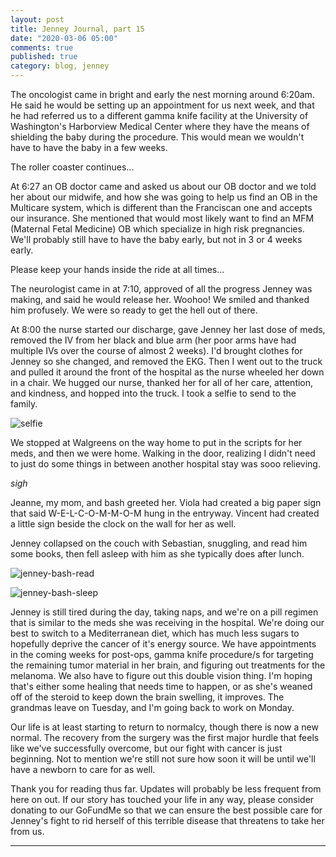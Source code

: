 ```yaml
---
layout: post
title: Jenney Journal, part 15
date: "2020-03-06 05:00"
comments: true
published: true
category: blog, jenney
---
```

The oncologist came in bright and early the nest morning around 6:20am. He said he would be setting up an appointment for us next week, and that he had referred us to a different gamma knife facility at the University of Washington's Harborview Medical Center where they have the means of shielding the baby during the procedure. This would mean we wouldn't have to have the baby in a few weeks. 

The roller coaster continues...

At 6:27 an OB doctor came and asked us about our OB doctor and we told her about our midwife, and how she was going to help us find an OB in the Multicare system, which is different than the Franciscan one and accepts our insurance. She mentioned that would most likely want to find an MFM (Maternal Fetal Medicine) OB which specialize in high risk pregnancies. We'll probably still have to have the baby early, but not in 3 or 4 weeks early.

Please keep your hands inside the ride at all times...

The neurologist came in at 7:10, approved of all the progress Jenney was making, and said he would release her. Woohoo! We smiled and thanked him profusely. We were so ready to get the hell out of there.

At 8:00 the nurse started our discharge, gave Jenney her last dose of meds, removed the IV from her black and blue arm (her poor arms have had multiple IVs over the course of almost 2 weeks). I'd brought clothes for Jenney so she changed, and removed the EKG. Then I went out to the truck and pulled it around the front of the hospital as the nurse wheeled her down in a chair. We hugged our nurse, thanked her for all of her care, attention, and kindness, and hopped into the truck. I took a selfie to send to the family.

![selfie](https://lh3.googleusercontent.com/fQh__gofpSqED0tmDpoS_9mjf_1kvYkMxCL-8Wer9NTYU_c1-yC9xWr6AGm9tYRbPIU43ppZ5UP0WCtyo4SPKhdwR1cdFYPYXRWanU1vw8epOlNWyopcMwqrqwQSSYLjC6C70yi2oUoImFPfmr7AYEi4LGDaNA4uDrCKangEMMjYDNYAcJRRlRiBUHo1LLIHNyo44yx671hOWdqN5aZpTfhZSIVtRu4K_rDeyS3fx4EjBLDZQwMXOxyqqBHmko4jjAOIdrdRcJFIHyQTbl-uEyH3YwK9HAm9mGBRkkK3sxweYqj5pR9-rKVS1EwZMAfm6CDkFSfC391e_5DI6Gn-AQBLN8PCXpC2t_Yj352gE_9MpVQQiwR2vru2fv-ONaJahnQFDk65ugSPL1ng1GqyigoByw7ODhrryHoW-iCWpmpjXtN1m5MV2dnUbuG6aH315poJ82SKsCc5FumJabNvMQHFx99qUK8wJ-CBIIvhEgREANo_p6TrboaXztOhOX3nKanNu7FCiFy9jqSOOOAqAOPpMGX8h_xphYlWez-BNSf8F9V69tCrKNll2niwdZNJq9AXVbOxnwnD4GJI_MtmAR1djc2nIqWfshZI7w0aN1BJ5_BuZBpG0CpOddRewxvAVuu9EnFBJJwlJT0w9ZA29sp7osIBHDvO4ayt0e-k3BXMjTjC8FcfifzUyxo9JyCqVpcK5YIF-rYslK-AoBYsIWtmtNPIF-uxvYOXMxbSgttCS35I=w566-h754-no)

We stopped at Walgreens on the way home to put in the scripts for her meds, and then we were home. Walking in the door, realizing I didn't need to just do some things in between another hospital stay was sooo relieving. 

*sigh*

Jeanne, my mom, and bash greeted her. Viola had created a big paper sign that said W-E-L-C-O-M-M-O-M hung in the entryway. Vincent had created a little sign beside the clock on the wall for her as well.

Jenney collapsed on the couch with Sebastian, snuggling, and read him some books, then fell asleep with him as she typically does after lunch.

![jenney-bash-read](https://lh3.googleusercontent.com/3yFld763GtqGv7To2MgrWPVSIOIBwOUOYAdcSSnFHBfqTukEkfyKRym8dFDrwwT7wedOEhfvzp3sAWhEeXDYTn7QAwZftxmFQ6S9p-6g_fUCIrKfj6_Is3v3qzbzbQEo8xA8_ArfUjNspltT7kpzus3hj8eQJeXkBYZE6klgQqig3ceQKIsthNYI6BAw1Uot3-GQswuscYYxx3Ti0Ht_wq0tXqA3UPygpDpVI0FXpUxMCiiJ4xKTzCPE6e8JByJOMHxKPbNqh8dufJl1PvaVumsPGeLt7bAMcoW2jb8u6zMfhqUR9fDtflViyWPV_GgPDj-HrcBJDe08ql6nTzJptcZXr4115UvMgYlIDNumBrSxxbN4ss7J6cT7SUxE3zpf-16OcV_RAXYGLiRJQiebMBh06SAz6V7LJ1aqxw9l7p5zXhAr7TWa2527uxNAqi2j_8ujXiSSH8vEdBkC6_NX-BPjs5T2Eis1UVTK70jZkTDJnHtS7jBf3la0bLVCmS5WJd0M_Q8vB9SXbnaq2PT1FTmmOLx5sKUF5HKcyL-ZSELq8Abq8Vz9ks2bVbWMVKdZkljhm0AmjgX1TVN7aUQYTiObwL7CqyrH291Vr0LZSie3m1yIVE3pdeY-UvAftFDkoj1NJvPlC_ZGEQKsx83agR9PIozcae_RVm6-B0F5-wLAMEWuOlOkszYw-t_Ko18ozPUDiaz__x51hi9fSG0YQuf78_wHIDO0v5W_DiXbRy1auNVZ=w1005-h754-no)

![jenney-bash-sleep](https://lh3.googleusercontent.com/5RPkaWIw9Oz4BouNY3lyD67UWtZizkyDTyFzzPOw0WlxcXRcWamM4AgnAikPQ-S6hmh7IXGNS90qffMZ0Gfb9fCwU8QQ0Mo7D6ISe8fe3Tv8Q5UshJbFuBpYC-ahPyU43biaPZgclWR_frG0IK6Qq7FoTzW1xFMuggsUse5Runj1QqFEaLUYv8C67LxllpJwgpoltZEz9t_i71Y4s2ynKnkNwttl8yY5zct-zUuY46ovTa5FTFd4M3OKq0j9WHmhraeLKouCO6NsZ9LJsp_3rVTPFxrCaSH_yOm_CZjF6enb4uQb8vgDbWSbG3HZ5oO_2Cr-v7ZtQIVjAe8TYvfOJOsdyShc7gkSgIM9-o1TwBSC92K9DTVPVFbS9STColX5dQymZ4bej-HZpsluR_dvg4ela-S0gYQ3e8XbtNVNVCPhzXep6Ul_30xPvFzByYgUl55OMIVfqRb8vebKKSYaiqZsfSD_GXyzCI3n0x8jJ28o1e_-V_hItvVQc3CJQJaeHmRC1uzduLt-0U_JcZlk95mpwjh7F-b6qc---Pxxi9KcKhiTp8pWtzRiX6nyJigjqlCi0TiitwJBcaQoaeZB-ZBGfN7v4kXWUi2dpzXpiqoha2lpbQ_DYnZWdq1WlnmvH_Ag2H18putuHfXf0Fmlfdgerg4v4PSeGVxUCDNmmU4LDuuC5yBFgAdp2zTexIUAtzbs8htD1-a5_-DcXFvRrKX9Tpo_A1yOvLT6c78XlRcBOGLj=w566-h754-no)

Jenney is still tired during the day, taking naps, and we're on a pill regimen that is similar to the meds she was receiving in the hospital. We're doing our best to switch to a Mediterranean diet, which has much less sugars to hopefully deprive the cancer of it's energy source. We have appointments in the coming weeks for post-ops, gamma knife procedure/s for targeting the remaining tumor material in her brain, and figuring out treatments for the melanoma. We also have to figure out this double vision thing. I'm hoping that's either some healing that needs time to happen, or as she's weaned off of the steroid to keep down the brain swelling, it improves. The grandmas leave on Tuesday, and I'm going back to work on Monday.

Our life is at least starting to return to normalcy, though there is now a new normal. The recovery from the surgery was the first major hurdle that feels like we've successfully overcome, but our fight with cancer is just beginning. Not to mention we're still not sure how soon it will be until we'll have a newborn to care for as well.

Thank you for reading thus far. Updates will probably be less frequent from here on out. If our story has touched your life in any way, please consider donating to our GoFundMe so that we can ensure the best possible care for Jenney's fight to rid herself of this terrible disease that threatens to take her from us.

---
<div class="gfm-embed" data-url="https://www.gofundme.com/f/jenney-and-jerad-bitner/widget/large"></div><script defer src="https://www.gofundme.com/static/js/embed.js"></script>